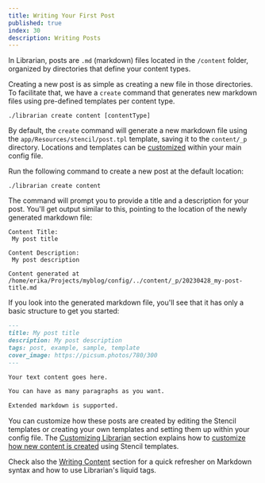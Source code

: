 ```yaml
---
title: Writing Your First Post
published: true
index: 30
description: Writing Posts
---
```


In Librarian, posts are `.md` (markdown) files located in the `/content` folder, organized by directories that define your content types.

Creating a new post is as simple as creating a new file in those directories. To facilitate that, we have a `create` command that generates new markdown files using pre-defined templates per content type.

```shell
./librarian create content [contentType]
```

By default, the `create` command will generate a new markdown file using the `app/Resources/stencil/post.tpl` template, saving it to the `content/_p` directory. Locations and templates can be [customized](/customizing-librarian/custom-stencils) within your main config file.


Run the following command to create a new post at the default location:

```shell
./librarian create content
```

The command will prompt you to provide a title and a description for your post. You'll get output similar to this, pointing to the location of the newly generated markdown file:

```shell
Content Title: 
 My post title

Content Description: 
 My post description

Content generated at /home/erika/Projects/myblog/config/../content/_p/20230428_my-post-title.md
```

If you look into the generated markdown file, you'll see that it has only a basic structure to get you started:

```markdown
---
title: My post title
description: My post description
tags: post, example, sample, template
cover_image: https://picsum.photos/780/300
---

Your text content goes here.

You can have as many paragraphs as you want.

Extended markdown is supported.
```

You can customize how these posts are created by editing the Stencil templates or creating your own templates and setting them up within your config file. The [Customizing Librarian](/customizing-librarian) section explains how to [customize how new content is created](/customizing-librarian/custom-stencils) using Stencil templates.

Check also the [Writing Content](/writing-content) section for a quick refresher on Markdown syntax and how to use Librarian's liquid tags.